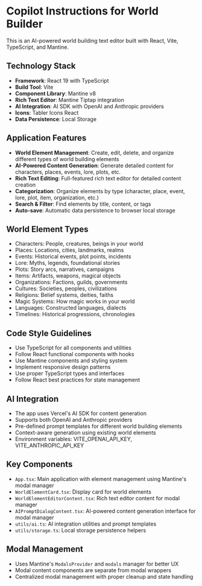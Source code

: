 <!-- Use this file to provide workspace-specific custom instructions to Copilot. For more details, visit https://code.visualstudio.com/docs/copilot/copilot-customization#_use-a-githubcopilotinstructionsmd-file -->

# Copilot Instructions for World Builder

This is an AI-powered world building text editor built with React, Vite, TypeScript, and Mantine.

## Technology Stack

- **Framework**: React 19 with TypeScript
- **Build Tool**: Vite
- **Component Library**: Mantine v8
- **Rich Text Editor**: Mantine Tiptap integration
- **AI Integration**: AI SDK with OpenAI and Anthropic providers
- **Icons**: Tabler Icons React
- **Data Persistence**: Local Storage

## Application Features

- **World Element Management**: Create, edit, delete, and organize different types of world building elements
- **AI-Powered Content Generation**: Generate detailed content for characters, places, events, lore, plots, etc.
- **Rich Text Editing**: Full-featured rich text editor for detailed content creation
- **Categorization**: Organize elements by type (character, place, event, lore, plot, item, organization, etc.)
- **Search & Filter**: Find elements by title, content, or tags
- **Auto-save**: Automatic data persistence to browser local storage

## World Element Types

- Characters: People, creatures, beings in your world
- Places: Locations, cities, landmarks, realms
- Events: Historical events, plot points, incidents
- Lore: Myths, legends, foundational stories
- Plots: Story arcs, narratives, campaigns
- Items: Artifacts, weapons, magical objects
- Organizations: Factions, guilds, governments
- Cultures: Societies, peoples, civilizations
- Religions: Belief systems, deities, faiths
- Magic Systems: How magic works in your world
- Languages: Constructed languages, dialects
- Timelines: Historical progressions, chronologies

## Code Style Guidelines

- Use TypeScript for all components and utilities
- Follow React functional components with hooks
- Use Mantine components and styling system
- Implement responsive design patterns
- Use proper TypeScript types and interfaces
- Follow React best practices for state management

## AI Integration

- The app uses Vercel's AI SDK for content generation
- Supports both OpenAI and Anthropic providers
- Pre-defined prompt templates for different world building elements
- Context-aware generation using existing world elements
- Environment variables: VITE_OPENAI_API_KEY, VITE_ANTHROPIC_API_KEY

## Key Components

- `App.tsx`: Main application with element management using Mantine's modal manager
- `WorldElementCard.tsx`: Display card for world elements
- `WorldElementEditorContent.tsx`: Rich text editor content for modal manager
- `AIPromptDialogContent.tsx`: AI-powered content generation interface for modal manager
- `utils/ai.ts`: AI integration utilities and prompt templates
- `utils/storage.ts`: Local storage persistence helpers

## Modal Management

- Uses Mantine's `ModalsProvider` and `modals` manager for better UX
- Modal content components are separate from modal wrappers
- Centralized modal management with proper cleanup and state handling
